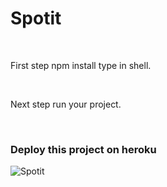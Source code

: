 # Spotit
<br>
<p>First step npm install type in shell.</p><br>
<p>Next step run your project.</p><br>
<h3>Deploy this project on heroku</h3>
<img src="https://drive.google.com/uc?export=download&id=1KWkMske5iM9VjqXmZv_Q9IRwLu69rMAn" alt="Spotit" />
